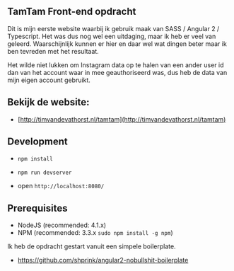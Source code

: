 ## TamTam Front-end opdracht

Dit is mijn eerste website waarbij ik gebruik maak van SASS / Angular 2 / Typescript.
Het was dus nog wel een uitdaging, maar ik heb er veel van geleerd.
Waarschijnlijk kunnen er hier en daar wel wat dingen beter maar ik ben
tevreden met het resultaat.

Het wilde niet lukken om Instagram data op te halen van een ander user id dan
van het account waar in mee geauthoriseerd was, dus heb de data van mijn
eigen account gebruikt.

## Bekijk de website:
* [http://timvandevathorst.nl/tamtam](http://timvandevathorst.nl/tamtam)


## Development
* `npm install`

* `npm run devserver`

* open `http://localhost:8080/`


## Prerequisites

* NodeJS (recommended: 4.1.x)
* NPM (recommended: 3.3.x `sudo npm install -g npm`)

Ik heb de opdracht gestart vanuit een simpele boilerplate.
* https://github.com/shprink/angular2-nobullshit-boilerplate